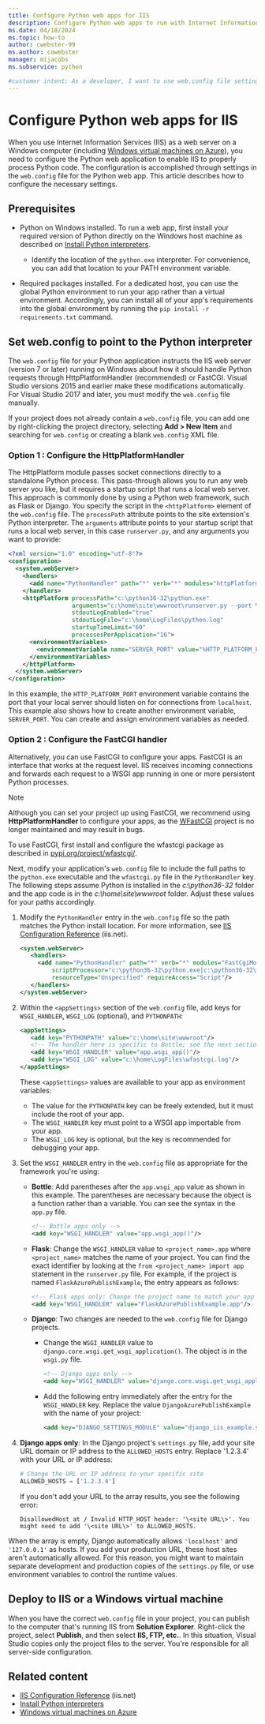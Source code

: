 ```yaml
---
title: Configure Python web apps for IIS
description: Configure Python web apps to run with Internet Information Services (IIS) from a Windows virtual machine by specifying settings in their web.config files. 
ms.date: 04/18/2024
ms.topic: how-to
author: cwebster-99
ms.author: cowebster
manager: mijacobs
ms.subservice: python

#customer intent: As a developer, I want to use web.config file settings so that I can configure Python web apps in Visual Studio to run with IIS from a Windows virtual machine.
---
```


# Configure Python web apps for IIS

When you use Internet Information Services (IIS) as a web server on a Windows computer (including [Windows virtual machines on Azure](/azure/architecture/reference-architectures/n-tier/windows-vm)), you need to configure the Python web application to enable IIS to properly process Python code. The configuration is accomplished through settings in the `web.config` file for the Python web app. This article describes how to configure the necessary settings.

## Prerequisites

- Python on Windows installed. To run a web app, first install your required version of Python directly on the Windows host machine as described on [Install Python interpreters](installing-python-interpreters.md).

   - Identify the location of the `python.exe` interpreter. For convenience, you can add that location to your PATH environment variable.

- Required packages installed. For a dedicated host, you can use the global Python environment to run your app rather than a virtual environment. Accordingly, you can install all of your app's requirements into the global environment by running the `pip install -r requirements.txt` command.

## Set web.config to point to the Python interpreter

The `web.config` file for your Python application instructs the IIS web server (version 7 or later) running on Windows about how it should handle Python requests through HttpPlatformHandler (recommended) or FastCGI. Visual Studio versions 2015 and earlier make these modifications automatically. For Visual Studio 2017 and later, you must modify the `web.config` file manually.

If your project does not already contain a `web.config` file, you can add one by right-clicking the project directory, selecting **Add > New Item** and searching for `web.config` or creating a blank `web.config` XML file.

### Option 1 : Configure the HttpPlatformHandler

The HttpPlatform module passes socket connections directly to a standalone Python process. This pass-through allows you to run any web server you like, but it requires a startup script that runs a local web server. This approach is commonly done by using a Python web framework, such as Flask or Django. You specify the script in the `<httpPlatform>` element of the `web.config` file. The `processPath` attribute points to the site extension's Python interpreter. The `arguments` attribute points to your startup script that runs a local web server, in this case `runserver.py`, and any arguments you want to provide:

```xml
<?xml version="1.0" encoding="utf-8"?>
<configuration>
  <system.webServer>
    <handlers>
      <add name="PythonHandler" path="*" verb="*" modules="httpPlatformHandler" resourceType="Unspecified"/>
    </handlers>
    <httpPlatform processPath="c:\python36-32\python.exe"
                  arguments="c:\home\site\wwwroot\runserver.py --port %HTTP_PLATFORM_PORT%"
                  stdoutLogEnabled="true"
                  stdoutLogFile="c:\home\LogFiles\python.log"
                  startupTimeLimit="60"
                  processesPerApplication="16">
      <environmentVariables>
        <environmentVariable name="SERVER_PORT" value="%HTTP_PLATFORM_PORT%" />
      </environmentVariables>
    </httpPlatform>
  </system.webServer>
</configuration>
```

In this example, the `HTTP_PLATFORM_PORT` environment variable contains the port that your local server should listen on for connections from `localhost`. This example also shows how to create another environment variable, `SERVER_PORT`. You can create and assign environment variables as needed.

### Option 2 : Configure the FastCGI handler

Alternatively, you can use FastCGI to configure your apps. FastCGI is an interface that works at the request level. IIS receives incoming connections and forwards each request to a WSGI app running in one or more persistent Python processes.

> [!NOTE]
> Although you can set your project up using FastCGI, we recommend using **HttpPlatformHandler** to configure your apps, as the [WFastCGI](https://pypi.org/project/wfastcgi/) project is no longer maintained and may result in bugs. 

To use FastCGI, first install and configure the wfastcgi package as described in [pypi.org/project/wfastcgi/](https://pypi.io/project/wfastcgi).

Next, modify your application's `web.config` file to include the full paths to the `python.exe` executable and the `wfastcgi.py` file in the `PythonHandler` key. The following steps assume Python is installed in the *c:\python36-32* folder and the app code is in the *c:\home\site\wwwroot* folder. Adjust these values for your paths accordingly.

1. Modify the `PythonHandler` entry in the `web.config` file so the path matches the Python install location. For more information, see [IIS Configuration Reference](https://www.iis.net/configreference) (iis.net).

   ```xml
   <system.webServer>
      <handlers>
        <add name="PythonHandler" path="*" verb="*" modules="FastCgiModule"
            scriptProcessor="c:\python36-32\python.exe|c:\python36-32\wfastcgi.py"
            resourceType="Unspecified" requireAccess="Script"/>
      </handlers>
   </system.webServer>
   ```

1. Within the `<appSettings>` section of the `web.config` file, add keys for `WSGI_HANDLER`, `WSGI_LOG` (optional), and `PYTHONPATH`:

   ```xml
   <appSettings>
      <add key="PYTHONPATH" value="c:\home\site\wwwroot"/>
      <!-- The handler here is specific to Bottle; see the next section. -->
      <add key="WSGI_HANDLER" value="app.wsgi_app()"/>
      <add key="WSGI_LOG" value="c:\home\LogFiles\wfastcgi.log"/>
   </appSettings>
   ```

   These `<appSettings>` values are available to your app as environment variables:

   - The value for the `PYTHONPATH` key can be freely extended, but it must include the root of your app.
   - The `WSGI_HANDLER` key must point to a WSGI app importable from your app.
   - The `WSGI_LOG` key is optional, but the key is recommended for debugging your app.

1. Set the `WSGI_HANDLER` entry in the `web.config` file as appropriate for the framework you're using:

   - **Bottle**: Add parentheses after the `app.wsgi_app` value as shown in this example. The parentheses are necessary because the object is a function rather than a variable. You can see the syntax in the `app.py` file.

     ```xml
     <!-- Bottle apps only -->
     <add key="WSGI_HANDLER" value="app.wsgi_app()"/>
     ```

   - **Flask**: Change the `WSGI_HANDLER` value to `<project_name>.app` where `<project_name>` matches the name of your project. You can find the exact identifier by looking at the `from <project_name> import app` statement in the `runserver.py` file. For example, if the project is named `FlaskAzurePublishExample`, the entry appears as follows:

      ```xml
      <!-- Flask apps only: Change the project name to match your app -->
      <add key="WSGI_HANDLER" value="FlaskAzurePublishExample.app"/>
      ```

   - **Django**: Two changes are needed to the `web.config` file for Django projects.
   
      - Change the `WSGI_HANDLER` value to `django.core.wsgi.get_wsgi_application()`. The object is in the `wsgi.py` file.

         ```xml
         <!-- Django apps only -->
         <add key="WSGI_HANDLER" value="django.core.wsgi.get_wsgi_application()"/>
         ```

      - Add the following entry immediately after the entry for the `WSGI_HANDLER` key. Replace the value `DjangoAzurePublishExample` with the name of your project:

         ```xml
         <add key="DJANGO_SETTINGS_MODULE" value="django_iis_example.settings" />
         ```

1. **Django apps only**: In the Django project's `settings.py` file, add your site URL domain or IP address to the `ALLOWED_HOSTS` entry. Replace '1.2.3.4' with your URL or IP address:

   ```python
   # Change the URL or IP address to your specific site
   ALLOWED_HOSTS = ['1.2.3.4']
   ```

   If you don't add your URL to the array results, you see the following error:

   ```output
   DisallowedHost at / Invalid HTTP_HOST header: '\<site URL\>'. You might need to add '\<site URL\>' to ALLOWED_HOSTS.
   ```

  When the array is empty, Django automatically allows `'localhost'` and `'127.0.0.1'` as hosts. If you add your production URL, these host sites aren't automatically allowed. For this reason, you might want to maintain separate development and production copies of the `settings.py` file, or use environment variables to control the runtime values.

## Deploy to IIS or a Windows virtual machine

When you have the correct `web.config` file in your project, you can publish to the computer that's running IIS from **Solution Explorer**. Right-click the project, select **Publish**, and then select **IIS, FTP, etc.**. In this situation, Visual Studio copies only the project files to the server. You're responsible for all server-side configuration.

## Related content

- [IIS Configuration Reference](https://www.iis.net/configreference) (iis.net)
- [Install Python interpreters](installing-python-interpreters.md)
- [Windows virtual machines on Azure](/azure/architecture/reference-architectures/n-tier/windows-vm)
